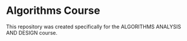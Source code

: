 # Algorithms Course

This repository was created specifically for the ALGORITHMS ANALYSIS AND DESIGN course.
